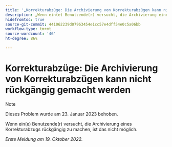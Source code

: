 ```yaml
---
title: '„Korrekturabzüge: Die Archivierung von Korrekturabzügen kann nicht rückgängig gemacht werden“'
description: „Wenn ein(e) Benutzende(r) versucht, die Archivierung eines Korrekturabzugs rückgängig zu machen, ist das nicht möglich.“
hidefromtoc: true
source-git-commit: 441062239d07963454e1cc57e4dff54e0c5a06bb
workflow-type: tm+mt
source-wordcount: '46'
ht-degree: 86%

---
```



# Korrekturabzüge: Die Archivierung von Korrekturabzügen kann nicht rückgängig gemacht werden

>[!NOTE]
>
>Dieses Problem wurde am 23. Januar 2023 behoben.

Wenn ein(e) Benutzende(r) versucht, die Archivierung eines Korrekturabzugs rückgängig zu machen, ist das nicht möglich.

_Erste Meldung am 19. Oktober 2022._

